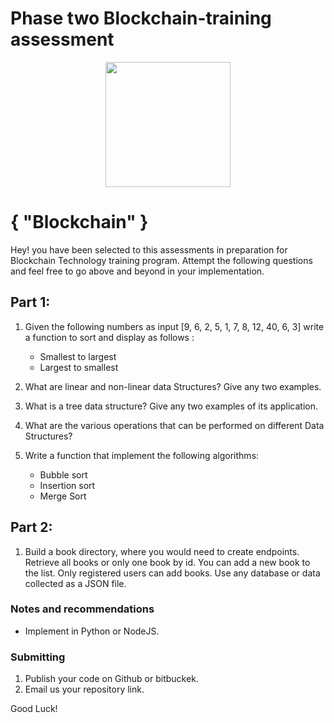 # Phase two Blockchain-training assessment

<p align="center">
  <img src="https://static.wixstatic.com/media/3ba736_be1f7ac0f8bf4e049a5fb6616b18d827~mv2_d_1937_1405_s_2.png/v1/fill/w_220,h_140,al_c,q_85,usm_0.66_1.00_0.01/Regov%20Technologies%202%20PNG_edited.webp" width="200">
</p>

# { "Blockchain" }

Hey! you have been selected to this assessments in preparation for Blockchain Technology training program. Attempt the following questions and feel free to go above and beyond in your implementation.

## Part 1:
1. Given the following numbers as input [9, 6, 2, 5, 1, 7, 8, 12, 40, 6, 3] write a function to sort and display as follows :
    - Smallest to largest
    - Largest to smallest

2. What are linear and non-linear data Structures? Give any two examples.

3. What is a tree data structure? Give any two examples of its application.

4. What are the various operations that can be performed on different Data Structures? 

5. Write a function that implement the following algorithms:
    - Bubble sort
    - Insertion sort
    - Merge Sort

 ## Part 2:
1. Build a book directory, where you would need to create endpoints. Retrieve all books or only one book by id. You can add a new book to the list. Only registered users can add books. Use any database or data collected as a JSON file.

### Notes and recommendations
  - Implement in Python or NodeJS. 

### Submitting

1. Publish your code on Github or bitbuckek.
3. Email us your repository link.


Good Luck!
